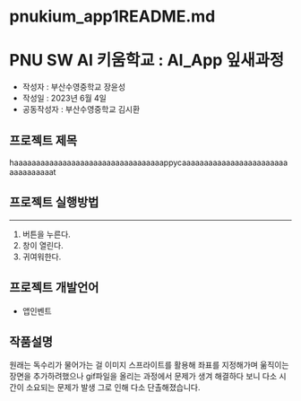 # pnukium_app1README.md
# PNU SW AI 키움학교 : AI_App 잎새과정 
+ 작성자 : 부산수영중학교 장윤성
+ 작성일 : 2023년 6월 4일
+ 공동작성자 : 부산수영중학교 김시환

## 프로젝트 제목
haaaaaaaaaaaaaaaaaaaaaaaaaaaaaaaaaappycaaaaaaaaaaaaaaaaaaaaaaaaaaaaaaaaaat

## 프로젝트 실행방법
---
1. 버튼을 누른다.
2. 창이 열린다.
3. 귀여워한다.


## 프로젝트 개발언어
+ 앱인벤트

## 작품설명
원래는 독수리가 물어가는 걸 이미지 스프라이트를 활용해 좌표를 지정해가며 욺직이는 장면을 추가하려했으나 gif파일을 올리는 과정에서 문제가 생겨 해결하다 보니 다소 시간이 소요되는 문제가 발생 그로 인해 다소 단촐해졌습니다.
